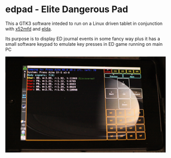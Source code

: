 # edpad - Elite Dangerous Pad

This a GTK3 software inteded to run on a Linux driven tablet in conjunction with [x52mfd](https://github.com/maxb-odessa/x52mfd) and [elda](https://github.com/maxb-odessa/elda).

Its purpose is to display ED journal events in some fancy way plus it has a small software keypad to emulate key presses in ED game running on main PC

![Screenshot](doc/edpad.png)
